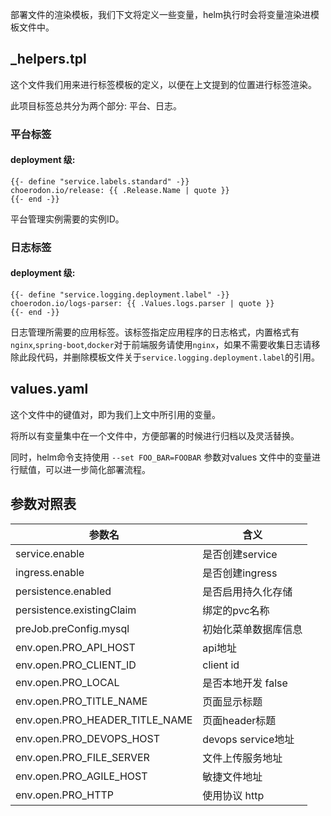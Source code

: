 部署文件的渲染模板，我们下文将定义一些变量，helm执行时会将变量渲染进模板文件中。

## _helpers.tpl

这个文件我们用来进行标签模板的定义，以便在上文提到的位置进行标签渲染。

此项目标签总共分为两个部分: 平台、日志。

### 平台标签

#### deployment 级:

```
{{- define "service.labels.standard" -}}
choerodon.io/release: {{ .Release.Name | quote }}
{{- end -}}
```
平台管理实例需要的实例ID。


### 日志标签

#### deployment 级:

```
{{- define "service.logging.deployment.label" -}}
choerodon.io/logs-parser: {{ .Values.logs.parser | quote }}
{{- end -}}
```
日志管理所需要的应用标签。该标签指定应用程序的日志格式，内置格式有`nginx`,`spring-boot`,`docker`对于前端服务请使用`nginx`，如果不需要收集日志请移除此段代码，并删除模板文件关于`service.logging.deployment.label`的引用。

## values.yaml

这个文件中的键值对，即为我们上文中所引用的变量。

将所以有变量集中在一个文件中，方便部署的时候进行归档以及灵活替换。

同时，helm命令支持使用 `--set FOO_BAR=FOOBAR` 参数对values 文件中的变量进行赋值，可以进一步简化部署流程。


## 参数对照表

参数名 | 含义 
--- | --- 
service.enable | 是否创建service
ingress.enable | 是否创建ingress
persistence.enabled | 是否启用持久化存储
persistence.existingClaim | 绑定的pvc名称
preJob.preConfig.mysql | 初始化菜单数据库信息
env.open.PRO_API_HOST | api地址
env.open.PRO_CLIENT_ID | client id
env.open.PRO_LOCAL | 是否本地开发 false
env.open.PRO_TITLE_NAME | 页面显示标题
env.open.PRO_HEADER_TITLE_NAME | 页面header标题
env.open.PRO_DEVOPS_HOST | devops service地址
env.open.PRO_FILE_SERVER | 文件上传服务地址
env.open.PRO_AGILE_HOST | 敏捷文件地址
env.open.PRO_HTTP | 使用协议 http